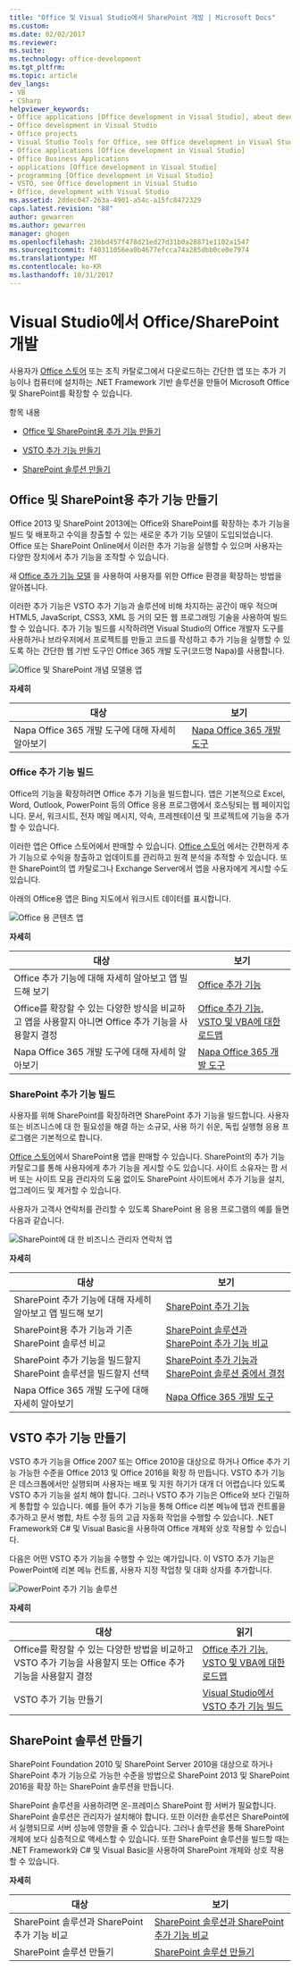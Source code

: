 ```yaml
---
title: "Office 및 Visual Studio에서 SharePoint 개발 | Microsoft Docs"
ms.custom: 
ms.date: 02/02/2017
ms.reviewer: 
ms.suite: 
ms.technology: office-development
ms.tgt_pltfrm: 
ms.topic: article
dev_langs:
- VB
- CSharp
helpviewer_keywords:
- Office applications [Office development in Visual Studio], about developing applications
- Office development in Visual Studio
- Office projects
- Visual Studio Tools for Office, see Office development in Visual Studio
- Office applications [Office development in Visual Studio]
- Office Business Applications
- applications [Office development in Visual Studio]
- programming [Office development in Visual Studio]
- VSTO, see Office development in Visual Studio
- Office, development with Visual Studio
ms.assetid: 2ddec047-263a-4901-a54c-a15fc8472329
caps.latest.revision: "88"
author: gewarren
ms.author: gewarren
manager: ghogen
ms.openlocfilehash: 236bd457f478d21ed27d31b0a28871e1102a1547
ms.sourcegitcommit: f40311056ea0b4677efcca74a285dbb0ce0e7974
ms.translationtype: MT
ms.contentlocale: ko-KR
ms.lasthandoff: 10/31/2017
---
```

# <a name="office-and-sharepoint-development-in-visual-studio"></a>Visual Studio에서 Office/SharePoint 개발
  사용자가 [Office 스토어](https://store.office.com/) 또는 조직 카탈로그에서 다운로드하는 간단한 앱 또는 추가 기능이나 컴퓨터에 설치하는 .NET Framework 기반 솔루션을 만들어 Microsoft Office 및 SharePoint를 확장할 수 있습니다.  
  
 항목 내용  
  
-   [Office 및 SharePoint용 추가 기능 만들기](#Apps)  
  
-   [VSTO 추가 기능 만들기](#Add-ins)  
  
-   [SharePoint 솔루션 만들기](#Solutions)  
  
##  <a name="Apps"></a> Office 및 SharePoint용 추가 기능 만들기  
 Office 2013 및 SharePoint 2013에는 Office와 SharePoint를 확장하는 추가 기능을 빌드 및 배포하고 수익을 창출할 수 있는 새로운 추가 기능 모델이 도입되었습니다.  Office 또는 SharePoint Online에서 이러한 추가 기능을 실행할 수 있으며 사용자는 다양한 장치에서 추가 기능을 조작할 수 있습니다.  
  
 새 [Office 추가 기능 모델](https://msdn.microsoft.com/library/office/jj220082.aspx) 을 사용하여 사용자를 위한 Office 환경을 확장하는 방법을 알아봅니다.  
  
 이러한 추가 기능은 VSTO 추가 기능과 솔루션에 비해 차지하는 공간이 매우 적으며 HTML5, JavaScript, CSS3, XML 등 거의 모든 웹 프로그래밍 기술을 사용하여 빌드할 수 있습니다.  추가 기능 빌드를 시작하려면 Visual Studio의 Office 개발자 도구를 사용하거나 브라우저에서 프로젝트를 만들고 코드를 작성하고 추가 기능을 실행할 수 있도록 하는 간단한 웹 기반 도구인 Office 365 개발 도구(코드명 Napa)를 사용합니다.  
  
 ![Office 및 SharePoint 개념 모델용 앱](../vsto/media/officeandsharepointapps2015.png "Office 및 SharePoint 개념 모델용 앱")  
  
 **자세히**  
  
|대상|보기|  
|--------|---------|  
|Napa Office 365 개발 도구에 대해 자세히 알아보기|[Napa Office 365 개발 도구](https://msdn.microsoft.com/library/dn974046.aspx)|  
  
### <a name="build-an-office-add-in"></a>Office 추가 기능 빌드  
 Office의 기능을 확장하려면 Office 추가 기능을 빌드합니다. 앱은 기본적으로 Excel, Word, Outlook, PowerPoint 등의 Office 응용 프로그램에서 호스팅되는 웹 페이지입니다. 문서, 워크시트, 전자 메일 메시지, 약속, 프레젠테이션 및 프로젝트에 기능을 추가할 수 있습니다.  
  
 이러한 앱은 Office 스토어에서 판매할 수 있습니다.  [Office 스토어](https://store.office.com/) 에서는 간편하게 추가 기능으로 수익을 창출하고 업데이트를 관리하고 원격 분석을 추적할 수 있습니다. 또한 SharePoint의 앱 카탈로그나 Exchange Server에서 앱을 사용자에게 게시할 수도 있습니다.  
  
 아래의 Office용 앱은 Bing 지도에서 워크시트 데이터를 표시합니다.  
  
 ![Office 용 콘텐츠 앱](../vsto/media/appforoffice.png "Office 용 콘텐츠 앱")  
  
 **자세히**  
  
|대상|보기|  
|--------|---------|  
|Office 추가 기능에 대해 자세히 알아보고 앱 빌드해 보기|[Office 추가 기능](http://msdn.microsoft.com/office/dn448457)|  
|Office를 확장할 수 있는 다양한 방식을 비교하고 앱을 사용할지 아니면 Office 추가 기능을 사용할지 결정|[Office 추가 기능, VSTO 및 VBA에 대한 로드맵](http://blogs.msdn.com/b/officeapps/archive/2013/06/18/roadmap-for-apps-for-office-vsto-and-vba.aspx)|  
|Napa Office 365 개발 도구에 대해 자세히 알아보기|[Napa Office 365 개발 도구](https://msdn.microsoft.com/library/dn974046.aspx)|  
  
### <a name="build-a-sharepoint-add-in"></a>SharePoint 추가 기능 빌드  
 사용자를 위해 SharePoint를 확장하려면 SharePoint 추가 기능을 빌드합니다. 사용자 또는 비즈니스에 대 한 필요성을 해결 하는 소규모, 사용 하기 쉬운, 독립 실행형 응용 프로그램은 기본적으로 합니다.  
  
 [Office 스토어](https://store.office.com/)에서 SharePoint용 앱을 판매할 수 있습니다. SharePoint의 추가 기능 카탈로그를 통해 사용자에게 추가 기능을 게시할 수도 있습니다.  사이트 소유자는 팜 서버 또는 사이트 모음 관리자의 도움 없이도 SharePoint 사이트에서 추가 기능을 설치, 업그레이드 및 제거할 수 있습니다.  
  
 사용자가 고객사 연락처를 관리할 수 있도록 SharePoint 용 응용 프로그램의 예를 들면 다음과 같습니다.  
  
 ![SharePoint에 대 한 비즈니스 관리자 연락처 앱](../vsto/media/appforsharepoint.png "SharePoint에 대 한 비즈니스 관리자 연락처 앱")  
  
 **자세히**  
  
|대상|보기|  
|--------|---------|  
|SharePoint 추가 기능에 대해 자세히 알아보고 앱 빌드해 보기|[SharePoint 추가 기능](https://msdn.microsoft.com/library/office/fp179930.aspx)|  
|SharePoint용 추가 기능과 기존 SharePoint 솔루션 비교|[SharePoint 솔루션과 SharePoint 추가 기능 비교](http://msdn.microsoft.com/library/office/jj163114.aspx)|  
|SharePoint 추가 기능을 빌드할지 SharePoint 솔루션을 빌드할지 선택|[SharePoint 추가 기능과 SharePoint 솔루션 중에서 결정](https://msdn.microsoft.com/library/office/jj163114.aspx)|  
|Napa Office 365 개발 도구에 대해 자세히 알아보기|[Napa Office 365 개발 도구](https://msdn.microsoft.com/library/dn974046.aspx)|  
  
##  <a name="Add-ins"></a> VSTO 추가 기능 만들기  
 VSTO 추가 기능을 Office 2007 또는 Office 2010을 대상으로 하거나 Office 추가 기능 가능한 수준을 Office 2013 및 Office 2016을 확장 하 만듭니다. VSTO 추가 기능은 데스크톱에서만 실행되며 사용자는 배포 및 지원 하기가 대개 더 어렵습니다 있도록 VSTO 추가 기능을 설치 해야 합니다.  그러나 VSTO 추가 기능은 Office와 보다 긴밀하게 통합할 수 있습니다. 예를 들어 추가 기능을 통해 Office 리본 메뉴에 탭과 컨트롤을 추가하고 문서 병합, 차트 수정 등의 고급 자동화 작업을 수행할 수 있습니다. .NET Framework와 C# 및 Visual Basic을 사용하여 Office 개체와 상호 작용할 수 있습니다.  
  
 다음은 어떤 VSTO 추가 기능을 수행할 수 있는 예가입니다. 이 VSTO 추가 기능은 PowerPoint에 리본 메뉴 컨트롤, 사용자 지정 작업창 및 대화 상자를 추가합니다.  
  
 ![PowerPoint 추가 기능 솔루션](../vsto/media/powerpointaddin.png "PowerPoint 추가 기능 솔루션")  
  
 **자세히**  
  
|대상|읽기|  
|--------|----------|  
|Office를 확장할 수 있는 다양한 방법을 비교하고 VSTO 추가 기능을 사용할지 또는 Office 추가 기능을 사용할지 결정|[Office 추가 기능, VSTO 및 VBA에 대한 로드맵](http://blogs.msdn.com/b/officeapps/archive/2013/06/18/roadmap-for-apps-for-office-vsto-and-vba.aspx)|  
|VSTO 추가 기능 만들기|[Visual Studio에서 VSTO 추가 기능 빌드](https://msdn.microsoft.com/library/jj620922.aspx)|  
  
##  <a name="Solutions"></a> SharePoint 솔루션 만들기  
 SharePoint Foundation 2010 및 SharePoint Server 2010을 대상으로 하거나 SharePoint 추가 기능으로 가능한 수준을 방법으로 SharePoint 2013 및 SharePoint 2016을 확장 하는 SharePoint 솔루션을 만듭니다.  
  
 SharePoint 솔루션을 사용하려면 온-프레미스 SharePoint 팜 서버가 필요합니다. SharePoint 솔루션은 관리자가 설치해야 합니다. 또한 이러한 솔루션은 SharePoint에서 실행되므로 서버 성능에 영향을 줄 수 있습니다. 그러나 솔루션을 통해 SharePoint 개체에 보다 심층적으로 액세스할 수 있습니다. 또한 SharePoint 솔루션을 빌드할 때는 .NET Framework와 C# 및 Visual Basic을 사용하여 SharePoint 개체와 상호 작용할 수 있습니다.  
  
 **자세히**  
  
|대상|보기|  
|--------|---------|  
|SharePoint 솔루션과 SharePoint 추가 기능 비교|[SharePoint 솔루션과 SharePoint 추가 기능 비교](http://msdn.microsoft.com/library/office/jj163114.aspx)|  
|SharePoint 솔루션 만들기|[SharePoint 솔루션 만들기](../sharepoint/create-sharepoint-solutions.md)|  
  
  